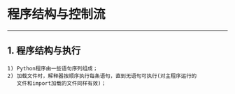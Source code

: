 # **程序结构与控制流**
***

## **1. 程序结构与执行**
    1) Python程序由一些语句序列组成；
    2) 加载文件时，解释器按顺序执行每条语句，直到无语句可执行(对主程序运行的
       文件和import加载的文件同样有效)；
